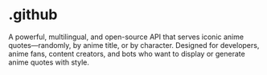 # .github
A powerful, multilingual, and open-source API that serves iconic anime quotes—randomly, by anime title, or by character. Designed for developers, anime fans, content creators, and bots who want to display or generate anime quotes with style.
